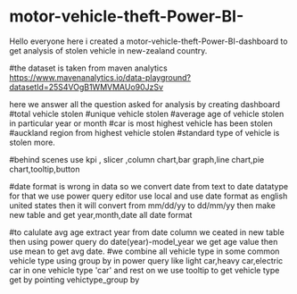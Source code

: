 # motor-vehicle-theft-Power-BI-

Hello everyone here i created a motor-vehicle-theft-Power-BI-dashboard to get analysis of stolen vehicle in new-zealand country.

#the dataset is taken from maven analytics https://www.mavenanalytics.io/data-playground?datasetId=25S4VOgB1WMVMAUo90JzSv

here we answer all the question asked for analysis by creating dashboard
#total vehicle stolen 
#unique vehicle stolen
#average age of vehicle stolen in particular year or month
#car is most highest vehicle has been stolen
#auckland region from highest vehicle stolen
#standard type of vehicle is stolen more.

#behind scenes
use kpi , slicer ,column chart,bar graph,line chart,pie chart,tooltip,button 

#date format is wrong in data so we convert date from text to date datatype for that we use power query editor use local and use date format as english united states then it will convert from mm/dd/yy to  dd/mm/yy
then make new table and get year,month,date all date format

#to calulate avg age extract year from date column we ceated in new table then using power query do date(year)-model_year we get age value then use mean to get avg date.
#we combine all vehicle type in some common vehicle type using group by in power query like light car,heavy car,electric car in one vehicle type 'car' and rest on we use tooltip to get vehicle type get by pointing vehictype_group by  
